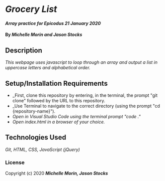 # _Grocery List_

#### _Array practice for Epicodus_ _21 January 2020_

#### By _**Michelle Morin and Jason Stocks**_

## Description

_This webpage uses javascript to loop through an array and output a list in uppercase letters and alphabetical order._

## Setup/Installation Requirements

* _First, clone this repository by entering, in the terminal, the prompt "git clone" followed by the URL to this repository.
* _Use Terminal to navigate to the correct directory (using the prompt "cd {repository-name}").
* _Open in Visual Studio Code using the terminal prompt "code ."_
* _Open index.html in a browser of your choice._

## Technologies Used

_Git, HTML, CSS, JavaScript (jQuery)_

### License

Copyright (c) 2020 **_Michelle Morin, Jason Stocks_**